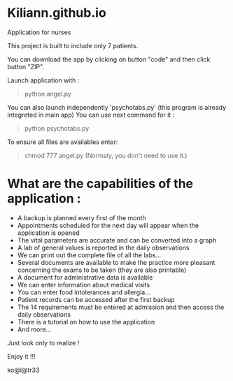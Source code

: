 # Kiliann.github.io

Application for nurses

This project is built to include only 7 patients.

You can download the app by clicking on button
"code" and then click button "ZIP".

Launch application with :
> python angel.py

You can also launch independently 
'psychotabs.py' (this program is 
already integreted in main app)
You can use next command for it :
> python psychotabs.py


To ensure all files are availables enter:
> chmod 777 angel.py
(Normaly, you don't need to use it.)

What are the capabilities of the application :
==============================================

+ A backup is planned every first of the month
+ Appointments scheduled for the next day will appear when the application is opened
+ The vital parameters are accurate and can be converted into a graph
+ A lab of general values is reported in the daily observations
+ We can print out the complete file of all the labs...
+ Several documents are available to make the practice more pleasant concerning the exams to be taken (they are also printable)
+ A document for administrative data is available
+ We can enter information about medical visits
+ You can enter food intolerances and allergia...
+ Patient records can be accessed after the first backup
+ The 14 requirements must be entered at admission and then access the daily observations
+ There is a tutorial on how to use the application
+ And more...

Just look only to realize !

Enjoy it !!!

ko@l@tr33
